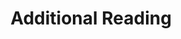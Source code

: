 ---
categories: ["Living Skyrim"]
tags: ["docs"] 
title: "Additional Reading"
linkTitle: "Additional Reading"
weight: 7
description: >
  Step-by-step instructions on how to install Living Skyrim.
---
